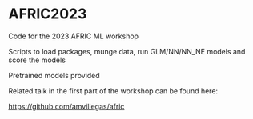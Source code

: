 # AFRIC2023
Code for the 2023 AFRIC ML workshop

Scripts to load packages, munge data, run GLM/NN/NN_NE models and score the models

Pretrained models provided

Related talk in the first part of the workshop can be found here:

https://github.com/amvillegas/afric

